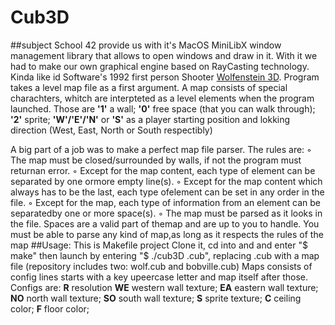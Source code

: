 # Cub3D
##subject
School 42 provide us with it's MacOS MiniLibX window management library that allows to open windows and draw in it.
With it we had to make our own graphical engine based on RayCasting technology. Kinda like id Software's 1992 first person Shooter [Wolfenstein 3D](http://users.atw.hu/wolf3d/).
Program takes a level map file as a first argument.
A map consists of special charachters, whitch are interpteted as a level elements when the program launched.
Those are
**'1'** a wall;
**'0'** free space (that you can walk through);
**'2'** sprite;
**'W'/'E'/'N'** or **'S'** as a player starting position and lokking direction (West, East, North or South respectibly)

A big part of a job was to make a perfect map file parser. The rules are:
◦ The map must be closed/surrounded by walls, if not the program must returnan error.
◦ Except for the map content, each type of element can be separated by one ormore empty line(s).
◦ Except for the map content which always has to be the last, each type ofelement can be set in any order in the file.
◦ Except for the map, each type of information from an element can be separatedby one or more space(s).
◦ The map must be parsed as it looks in the file. Spaces are a valid part of themap and are up to you to handle. You must be able to parse any kind of map,as long as it respects the rules of the map
##Usage:
This is Makefile project
Clone it, cd into and and enter
"$ make"
then launch by entering
"$ ./cub3D <map>.cub", replacing <map>.cub with a map file (repository includes two: wolf.cub and bobville.cub)
Maps consists of config lines starts with a key upeercase letter and map itself after those.
Configs are:
**R** resolution
**WE** western wall texture;
**EA** eastern wall texture;
**NO** north wall texture;
**SO** south wall texture;
**S** sprite texture;
**C** ceiling color;
**F** floor color;
